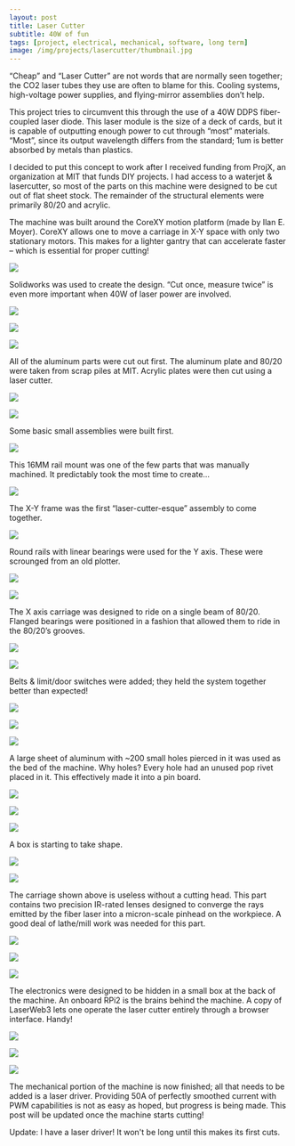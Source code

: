 ```yaml
---
layout: post
title: Laser Cutter
subtitle: 40W of fun
tags: [project, electrical, mechanical, software, long term]
image: /img/projects/lasercutter/thumbnail.jpg
---
```


“Cheap” and “Laser Cutter” are not words that are normally seen together; the CO2 laser tubes they use are often to blame for this. Cooling systems, high-voltage power supplies, and flying-mirror assemblies don’t help.

This project tries to circumvent this through the use of a 40W DDPS fiber-coupled laser diode.  This laser module is the size of a deck of cards, but it is capable of outputting enough power to cut through “most” materials. “Most”, since its output wavelength differs from the standard; 1um is better absorbed by metals than plastics.

I decided to put this concept to work after I received funding from ProjX, an organization at MIT that funds DIY projects. I had access to a waterjet & lasercutter, so most of the parts on this machine were designed to be cut out of flat sheet stock. The remainder of the structural elements were primarily 80/20 and acrylic.

The machine was built around the CoreXY motion platform (made by Ilan E. Moyer). CoreXY allows one to move a carriage in X-Y space with only two stationary motors. This makes for a lighter gantry that can accelerate faster – which is essential for proper cutting!

![](/img/projects/lasercutter/1.png)

Solidworks was used to create the design. “Cut once, measure twice” is even more important when 40W of laser power are involved.

![](/img/projects/lasercutter/2.jpg)

![](/img/projects/lasercutter/3.jpg)

![](/img/projects/lasercutter/4.jpg)

All of the aluminum parts were cut out first. The aluminum plate and 80/20 were taken from scrap piles at MIT. Acrylic plates were then cut using a laser cutter.

![](/img/projects/lasercutter/5.jpg)

![](/img/projects/lasercutter/6.jpg)

Some basic small assemblies were built first.

![](/img/projects/lasercutter/7.jpg)

This 16MM rail mount was one of the few parts that was manually machined. It predictably took the most time to create…

![](/img/projects/lasercutter/8.jpg)

The X-Y frame was the first “laser-cutter-esque” assembly to come together.

![](/img/projects/lasercutter/9.jpg)

Round rails with linear bearings were used for the Y axis. These were scrounged from an old plotter.

![](/img/projects/lasercutter/10.jpg)

![](/img/projects/lasercutter/11.jpg)

The X axis carriage was designed to ride on a single beam of 80/20. Flanged bearings were positioned in a fashion that allowed them to ride in the 80/20’s grooves.

![](/img/projects/lasercutter/12.jpg)

![](/img/projects/lasercutter/13.jpg)

Belts & limit/door switches were added; they held the system together better than expected!

![](/img/projects/lasercutter/14.jpg)

![](/img/projects/lasercutter/15.jpg)

![](/img/projects/lasercutter/16.jpg)

A large sheet of aluminum with ~200 small holes pierced in it was used as the bed of the machine. Why holes? Every hole had an unused pop rivet placed in it. This effectively made it into a pin board.

![](/img/projects/lasercutter/17.jpg)

![](/img/projects/lasercutter/18.jpg)

![](/img/projects/lasercutter/19.jpg)

A box is starting to take shape.

![](/img/projects/lasercutter/20.jpg)

![](/img/projects/lasercutter/21.jpg)

The carriage shown above is useless without a cutting head. This part contains two precision IR-rated lenses designed to converge the rays emitted by the fiber laser into a micron-scale pinhead on the workpiece. A good deal of lathe/mill work was needed for this part.

![](/img/projects/lasercutter/22.jpg)

![](/img/projects/lasercutter/23.jpg)

![](/img/projects/lasercutter/24.jpg) 

The electronics were designed to be hidden in a small box at the back of the machine. An onboard RPi2 is the brains behind the machine. A copy of LaserWeb3 lets one operate the laser cutter entirely through a browser interface. Handy!

![](/img/projects/lasercutter/25.jpg)

![](/img/projects/lasercutter/26.jpg)

![](/img/projects/lasercutter/27.jpg)

The mechanical portion of the machine is now finished; all that needs to be added is a laser driver. Providing 50A of perfectly smoothed current with PWM capabilities is not as easy as hoped, but progress is being made.  This post will be updated once the machine starts cutting!

Update: I have a laser driver! It won't be long until this makes its first cuts.